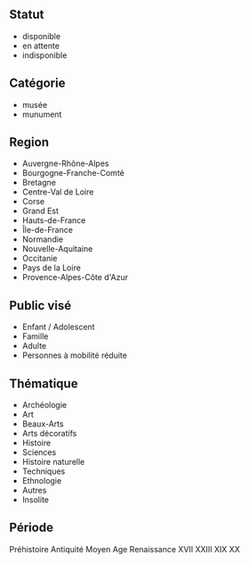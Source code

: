 ## Statut
- disponible
- en attente
- indisponible


## Catégorie
- musée
- munument


## Region
- Auvergne-Rhône-Alpes
- Bourgogne-Franche-Comté
- Bretagne
- Centre-Val de Loire
- Corse
- Grand Est
- Hauts-de-France
- Île-de-France
- Normandie
- Nouvelle-Aquitaine
- Occitanie
- Pays de la Loire
- Provence-Alpes-Côte d'Azur


## Public visé
 - Enfant / Adolescent
 - Famille
 - Adulte
 - Personnes à mobilité réduite

## Thématique
 - Archéologie
 - Art
 - Beaux-Arts
 - Arts décoratifs
 - Histoire
 - Sciences
 - Histoire naturelle
 - Techniques
 - Ethnologie
 - Autres
 - Insolite

## Période
Préhistoire 
Antiquité 
Moyen Age 
Renaissance
XVII
XXIII
XIX
XX



